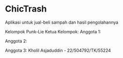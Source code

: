 # ChicTrash
Aplikasi untuk jual-beli sampah dan hasil pengolahannya

Kelompok Punk-Lie
Ketua Kelompok:
Anggota 1:

Anggota 2: 

Anggota 3: Kholil Asjaduddin - 22/504792/TK/55224
